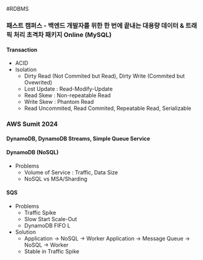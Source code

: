 #RDBMS

### 패스트 캠퍼스 - 백엔드 개발자를 위한 한 번에 끝내는 대용량 데이터 & 트래픽 처리 초격차 패키지 Online (MySQL)

#### Transaction
* ACID
* Isolation
	* Dirty Read (Not Commited but Read), Dirty Write (Commited but Ovewrited)
	* Lost Update : Read-Modify-Update
	* Read Skew : Non-repeatable Read
	* Write Skew : Phantom Read
	* Read Uncommited, Read Commited, Repeatable Read, Serializable

### AWS Sumit 2024

#### DynamoDB, DynamoDB Streams, Simple Queue Service

#### DynamoDB (NoSQL)
* Problems
	* Volume of Service : Traffic, Data Size
	* NoSQL vs MSA/Sharding

#### SQS
* Problems
	* Traffic Spike
	* Slow Start Scale-Out
	* DynamoDB FIFO L
* Solution
	* Application -> NoSQL -> Worker
	  Application -> Message Queue -> NoSQL -> Worker
	* Stable in Traffic Spike